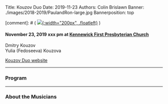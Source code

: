 Title: Kouzov Duo
Date: 2019-11-23
Authors: Colin Brislawn
Banner: ./images/2018-2019/PaulandRon-large.jpg
Bannerposition: top

[comment]: # ( [![ ]({filename}/images/2017-2018/aeolus-quartet-400.jpg){:width="200px", .floatleft}]({filename}./AeolusQuartet.md) )


#### November 23, 2019 xxx pm at [Kennewick First Presbyterian Church](https://www.google.com/maps/place/Kennewick+First+Presbyterian+Church)

Dmitry Kouzov <br>
Yulia (Fedoseeva) Kouzova

[Kouzov Duo website](https://www.chambermuse.com/kouzov-duo)


---

### Program



---

### About the Musicians

